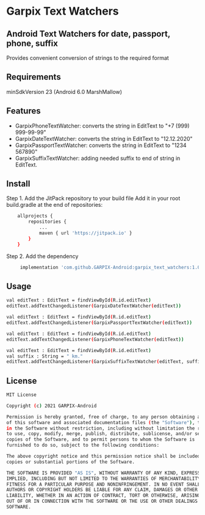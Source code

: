 # Garpix Text Watchers
## Android Text Watchers for date, passport, phone, suffix

Provides convenient conversion of strings to the required format

## Requirements

minSdkVersion 23 (Android 6.0 MarshMallow)

## Features

- GarpixPhoneTextWatcher: converts the string in EditText to "+7 (999) 999-99-99"
- GarpixDateTextWatcher: converts the string in EditText to "12.12.2020"
- GarpixPassportTextWatcher: converts the string in EditText to "1234 567890"
- GarpixSuffixTextWatcher: adding needed suffix to end of string in EditText.

## Install

Step 1. Add the JitPack repository to your build file
Add it in your root build.gradle at the end of repositories:

```sh
	allprojects {
		repositories {
			...
			maven { url 'https://jitpack.io' }
		}
	}
```
Step 2. Add the dependency

```sh
	 implementation 'com.github.GARPIX-Android:garpix_text_watchers:1.0.0'
```

## Usage

```sh
val editText : EditText = findViewById(R.id.editText)
editText.addTextChangedListener(GarpixDateTextWatcher(editText))
```
```sh
val editText : EditText = findViewById(R.id.editText)
editText.addTextChangedListener(GarpixPassportTextWatcher(editText))
```
```sh
val editText : EditText = findViewById(R.id.editText)
editText.addTextChangedListener(GarpixPhoneTextWatcher(editText))
```
```sh
val editText : EditText = findViewById(R.id.editText)
val suffix : String = " km."
editText.addTextChangedListener(GarpixSuffixTextWatcher(editText, suffix ))
```

## License

```sh
MIT License

Copyright (c) 2021 GARPIX-Android

Permission is hereby granted, free of charge, to any person obtaining a copy
of this software and associated documentation files (the "Software"), to deal
in the Software without restriction, including without limitation the rights
to use, copy, modify, merge, publish, distribute, sublicense, and/or sell
copies of the Software, and to permit persons to whom the Software is
furnished to do so, subject to the following conditions:

The above copyright notice and this permission notice shall be included in all
copies or substantial portions of the Software.

THE SOFTWARE IS PROVIDED "AS IS", WITHOUT WARRANTY OF ANY KIND, EXPRESS OR
IMPLIED, INCLUDING BUT NOT LIMITED TO THE WARRANTIES OF MERCHANTABILITY,
FITNESS FOR A PARTICULAR PURPOSE AND NONINFRINGEMENT. IN NO EVENT SHALL THE
AUTHORS OR COPYRIGHT HOLDERS BE LIABLE FOR ANY CLAIM, DAMAGES OR OTHER
LIABILITY, WHETHER IN AN ACTION OF CONTRACT, TORT OR OTHERWISE, ARISING FROM,
OUT OF OR IN CONNECTION WITH THE SOFTWARE OR THE USE OR OTHER DEALINGS IN THE
SOFTWARE.
```

